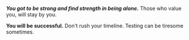 
***You got to be strong and find strength in being alone.*** Those who value you, will stay by you.

**You will be successful.** Don't rush your timeline. Testing can be tiresome sometimes.
